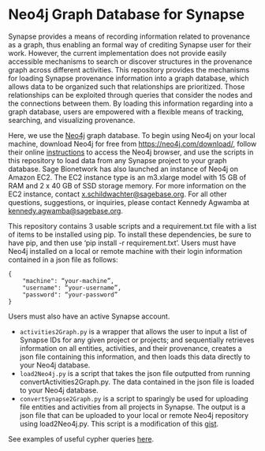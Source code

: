 # Neo4j Graph Database for Synapse

Synapse provides a means of recording information related to provenance as a graph, thus enabling an formal way of crediting Synapse user for their work. However, the current implementation does not provide easily accessible mechanisms to search or discover structures in the provenance graph across different activities. This repository provides the mechanisms for loading Synapse provenance information into a graph database, which allows data to be organized such that relationships are prioritized. Those relationships can be exploited through queries that consider the nodes and the connections between them. By loading this information regarding into a graph database, users are empowered with a flexible means of tracking, searching, and visualizing provenance.

Here, we use the [Neo4j](https://neo4j.com/) graph database. To begin using Neo4j on your local machine, download Neo4j for free from https://neo4j.com/download/, follow their online [instructions](https://neo4j.com/developer/guide-neo4j-browser/) to access the Neo4j browser, and use the scripts in this repository to load data from any Synapse project to your graph database. Sage Bionetwork has also launched an instance of Neo4j on Amazon EC2. The EC2 instance type is an m3.xlarge model with 15 GB of RAM and 2 x 40 GB of SSD storage memory. For more information on the EC2 instance, contact x.schildwachter@sagebase.org. For all other questions, suggestions, or inquiries, please contact Kennedy Agwamba at kennedy.agwamba@sagebase.org.


This repository contains 3 usable scripts and a requirement.txt file with a list of items to be installed using pip. To install these dependencies, be sure to have pip, and then use ‘pip install -r requirement.txt’. Users must have Neo4j installed on a local or remote machine with their login information contained in a json file as follows:
```
{
    "machine": “your-machine”,
    "username": “your-username”,
    "password": “your-password”
}
```
Users must also have an active Synapse account.

- `activities2Graph.py` is a wrapper that allows the user to input a list of Synapse IDs for any given project or projects; and sequentially retrieves information on all entities, activities, and their provenance, creates a json file containing this information, and then loads this data directly to your Neo4j database.
- `load2Neo4j.py` is a script that takes the json file outputted from running convertActivities2Graph.py. The data contained in the json file is loaded to your Neo4j database.
- `convertSynapse2Graph.py` is a script to sparingly be used for uploading file entities and activities from all projects in Synapse. The output is a json file that can be uploaded to your local or remote Neo4j repository using load2Neo4j.py. This script is a modification of this [gist](https://gist.github.com/larssono/9657a888f24e7a836806cda60f484048#file-convertactivites2graph-py).

See examples of useful cypher queries [here](https://github.com/Sage-Bionetworks/synapseGraphDB-neo4j/blob/master/examples/cypher_queries.md).
